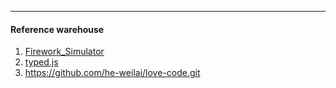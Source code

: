 ---
#### Reference warehouse
1. [Firework_Simulator](https://github.com/NianBroken/Firework_Simulator.git)
2. [typed.js](https://github.com/mattboldt/typed.js.git)
3. https://github.com/he-weilai/love-code.git
